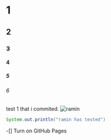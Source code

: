 # 1
## 2
### 3 
#### 4
##### 5
###### 6
test 1 that i commited.
![ramin](https://octodex.github.com/images/yaktocat.png)
``` java
System.out.println("ramin has tested")
```
-[] Turn on GitHub Pages
